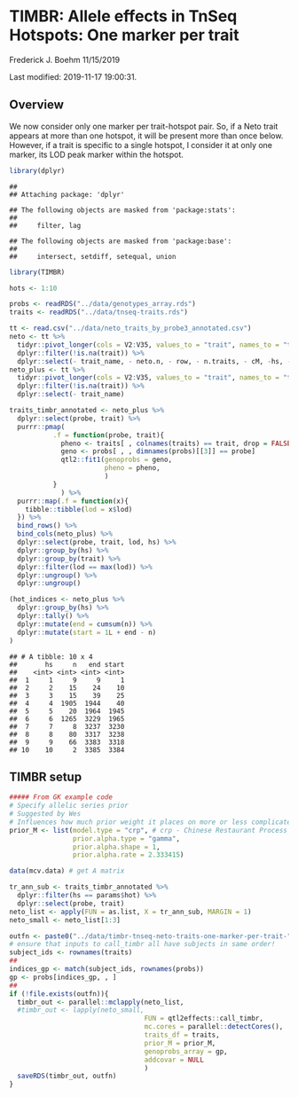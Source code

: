 TIMBR: Allele effects in TnSeq Hotspots: One marker per trait
================
Frederick J. Boehm
11/15/2019

Last modified: 2019-11-17 19:00:31.

## Overview

We now consider only one marker per trait-hotspot pair. So, if a Neto
trait appears at more than one hotspot, it will be present more than
once below. However, if a trait is specific to a single hotspot, I
consider it at only one marker, its LOD peak marker within the hotspot.

``` r
library(dplyr)
```

    ## 
    ## Attaching package: 'dplyr'

    ## The following objects are masked from 'package:stats':
    ## 
    ##     filter, lag

    ## The following objects are masked from 'package:base':
    ## 
    ##     intersect, setdiff, setequal, union

``` r
library(TIMBR)
```

``` r
hots <- 1:10
```

``` r
probs <- readRDS("../data/genotypes_array.rds")
traits <- readRDS("../data/tnseq-traits.rds")
```

``` r
tt <- read.csv("../data/neto_traits_by_probe3_annotated.csv")
neto <- tt %>%
  tidyr::pivot_longer(cols = V2:V35, values_to = "trait", names_to = "trait_name") %>%
  dplyr::filter(!is.na(trait)) %>%
  dplyr::select(- trait_name, - neto.n, - row, - n.traits, - cM, -hs, - chr)
neto_plus <- tt %>%
  tidyr::pivot_longer(cols = V2:V35, values_to = "trait", names_to = "trait_name") %>%
  dplyr::filter(!is.na(trait)) %>%
  dplyr::select(- trait_name)

traits_timbr_annotated <- neto_plus %>%
  dplyr::select(probe, trait) %>%
  purrr::pmap( 
           .f = function(probe, trait){
             pheno <- traits[ , colnames(traits) == trait, drop = FALSE]
             geno <- probs[ , , dimnames(probs)[[3]] == probe]
             qtl2::fit1(genoprobs = geno, 
                        pheno = pheno, 
                        )
           }
             ) %>%
  purrr::map(.f = function(x){
    tibble::tibble(lod = x$lod)
  }) %>%
  bind_rows() %>%
  bind_cols(neto_plus) %>%
  dplyr::select(probe, trait, lod, hs) %>%
  dplyr::group_by(hs) %>%
  dplyr::group_by(trait) %>%
  dplyr::filter(lod == max(lod)) %>%
  dplyr::ungroup() %>%
  dplyr::ungroup()
```

``` r
(hot_indices <- neto_plus %>%
  dplyr::group_by(hs) %>%
  dplyr::tally() %>%
  dplyr::mutate(end = cumsum(n)) %>%
  dplyr::mutate(start = 1L + end - n)
)
```

    ## # A tibble: 10 x 4
    ##       hs     n   end start
    ##    <int> <int> <int> <int>
    ##  1     1     9     9     1
    ##  2     2    15    24    10
    ##  3     3    15    39    25
    ##  4     4  1905  1944    40
    ##  5     5    20  1964  1945
    ##  6     6  1265  3229  1965
    ##  7     7     8  3237  3230
    ##  8     8    80  3317  3238
    ##  9     9    66  3383  3318
    ## 10    10     2  3385  3384

## TIMBR setup

``` r
##### From GK example code
# Specify allelic series prior
# Suggested by Wes
# Influences how much prior weight it places on more or less complicated allelic series
prior_M <- list(model.type = "crp", # crp - Chinese Restaurant Process
                prior.alpha.type = "gamma",
                prior.alpha.shape = 1,
                prior.alpha.rate = 2.333415)
```

``` r
data(mcv.data) # get A matrix
```

``` r
tr_ann_sub <- traits_timbr_annotated %>%
  dplyr::filter(hs == params$hot) %>%
  dplyr::select(probe, trait)
neto_list <- apply(FUN = as.list, X = tr_ann_sub, MARGIN = 1)
neto_small <- neto_list[1:3]
```

``` r
outfn <- paste0("../data/timbr-tnseq-neto-traits-one-marker-per-trait-", params$hot, ".rds")
# ensure that inputs to call_timbr all have subjects in same order!
subject_ids <- rownames(traits)
##
indices_gp <- match(subject_ids, rownames(probs))
gp <- probs[indices_gp, , ]
##
if (!file.exists(outfn)){
  timbr_out <- parallel::mclapply(neto_list, 
  #timbr_out <- lapply(neto_small, 
                                  FUN = qtl2effects::call_timbr, 
                                  mc.cores = parallel::detectCores(),
                                  traits_df = traits,
                                  prior_M = prior_M, 
                                  genoprobs_array = gp,
                                  addcovar = NULL
                                  )
  saveRDS(timbr_out, outfn)
}
```
